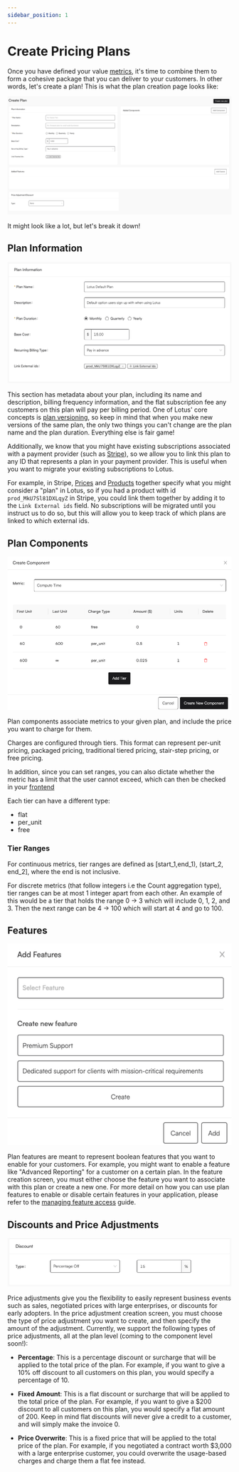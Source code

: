 ```yaml
---
sidebar_position: 1
---
```


# Create Pricing Plans

Once you have defined your value [metrics](../metering/creating-metrics.md), it's time to combine them to form a cohesive package that you can deliver to your customers. In other words, let's create a plan! This is what the plan creation page looks like:

![Plan Creation Page](./assets/create_plan.png)

It might look like a lot, but let's break it down!

## Plan Information

![Plan Information Section](./assets/plan_info.png)

This section has metadata about your plan, including its name and description, billing frequency information, and the flat subscription fee any customers on this plan will pay per billing period. One of Lotus' core concepts is [plan versioning](./versioning.md), so keep in mind that when you make new versions of the same plan, the only two things you can't change are the plan name and the plan duration. Everything else is fair game!

Additionally, we know that you might have existing subscriptions associated with a payment provider (such as [Stripe](../external-integrations/stripe.md)), so we allow you to link this plan to any ID that represents a plan in your payment provider. This is useful when you want to migrate your existing subscriptions to Lotus.

For example, in Stripe, [Prices](https://stripe.com/docs/api/prices) and [Products](https://stripe.com/docs/api/products) together specify what you might consider a "plan" in Lotus, so if you had a product with id `prod_MkU7Sl81DXLqyZ` in Stripe, you could link them together by adding it to the `Link External ids` field. No subscriptions will be migrated until you instruct us to do so, but this will allow you to keep track of which plans are linked to which external ids.

## Plan Components

![Components Section](./assets/component.png)

Plan components associate metrics to your given plan, and include the price you want to charge for them.

Charges are configured through tiers. This format can represent per-unit pricing, packaged pricing, traditional tiered pricing, stair-step pricing, or free pricing.

In addition, since you can set ranges, you can also dictate whether the metric has a limit that the user cannot exceed, which can then be checked in your [frontend](../subscription-lifecycle/managing-access.md)

Each tier can have a different type:

- flat
- per_unit
- free

### Tier Ranges

For continuous metrics, tier ranges are defined as [start_1,end_1), (start_2, end_2], where the end is not inclusive.

For discrete metrics (that follow integers i.e the Count aggregation type), tier ranges can be at most 1 integer apart from each other. An example of this would be a tier that holds the range 0 -> 3 which will include 0, 1, 2, and 3. Then the next range can be 4 -> 100 which will start at 4 and go to 100.

## Features

![Features Section](./assets/feature.png)

Plan features are meant to represent boolean features that you want to enable for your customers. For example, you might want to enable a feature like "Advanced Reporting" for a customer on a certain plan. In the feature creation screen, you must either choose the feature you want to associate with this plan or create a new one. For more detail on how you can use plan features to enable or disable certain features in your application, please refer to the [managing feature access](../subscription-lifecycle/managing-access.md) guide.

## Discounts and Price Adjustments

![Price Adjustments Section](./assets/price_adjustments.png)

Price adjustments give you the flexibility to easily represent business events such as sales, negotiated prices with large enterprises, or discounts for early adopters. In the price adjustment creation screen, you must choose the type of price adjustment you want to create, and then specify the amount of the adjustment. Currently, we support the following types of price adjustments, all at the plan level (coming to the component level soon!):

- **Percentage**: This is a percentage discount or surcharge that will be applied to the total price of the plan. For example, if you want to give a 10% off discount to all customers on this plan, you would specify a percentage of 10.

- **Fixed Amount**: This is a flat discount or surcharge that will be applied to the total price of the plan. For example, if you want to give a $200 discount to all customers on this plan, you would specify a flat amount of 200. Keep in mind flat discounts will never give a credit to a customer, and will simply make the invoice 0.

- **Price Overwrite**: This is a fixed price that will be applied to the total price of the plan. For example, if you negotiated a contract worth $3,000 with a large enterprise customer, you could overwrite the usage-based charges and charge them a flat fee instead.
